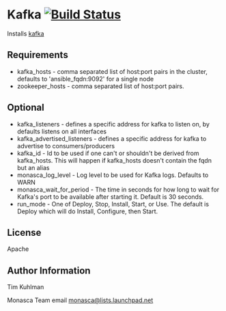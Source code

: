 # Kafka [![Build Status](https://travis-ci.org/katzefudder/ansible-kafka.svg?branch=master)](https://travis-ci.org/katzefudder/ansible-kafka)
Installs [kafka](https://kafka.apache.org/)

## Requirements
- kafka_hosts - comma separated list of host:port pairs in the cluster, defaults to 'ansible_fqdn:9092' for a single node
- zookeeper_hosts - comma separated list of host:port pairs.

## Optional
- kafka_listeners - defines a specific address for kafka to listen on, by defaults listens on all interfaces
- kafka_advertised_listeners - defines a specific address for kafka to advertise to consumers/producers
- kafka_id - Id to be used if one can't or shouldn't be derived from kafka_hosts. This will happen if kafka_hosts doesn't contain the fqdn but an alias
- monasca_log_level - Log level to be used for Kafka logs. Defaults to WARN
- monasca_wait_for_period - The time in seconds for how long to wait for Kafka's port to be available after starting it. Default is 30 seconds.
- run_mode - One of Deploy, Stop, Install, Start, or Use. The default is Deploy which will do Install, Configure, then Start.

## License
Apache

## Author Information
Tim Kuhlman

Monasca Team email monasca@lists.launchpad.net
